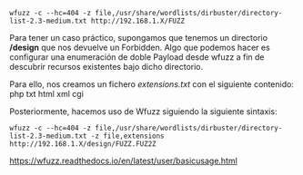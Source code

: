 ```
wfuzz -c --hc=404 -z file,/usr/share/wordlists/dirbuster/directory-list-2.3-medium.txt http://192.168.1.X/FUZZ
```
Para tener un caso práctico, supongamos que tenemos un directorio **/design** que nos devuelve un Forbidden. Algo que podemos hacer es configurar una enumeración de doble Payload desde wfuzz a fin de descubrir recursos existentes bajo dicho directorio.

Para ello, nos creamos un fichero _extensions.txt_ con el siguiente contenido:
php
txt
html
xml
cgi

Posteriormente, hacemos uso de Wfuzz siguiendo la siguiente sintaxis:

```
wfuzz -c --hc=404 -z file,/usr/share/wordlists/dirbuster/directory-list-2.3-medium.txt -z file,extensions http://192.168.1.X/design/FUZZ.FUZ2Z
```


https://wfuzz.readthedocs.io/en/latest/user/basicusage.html